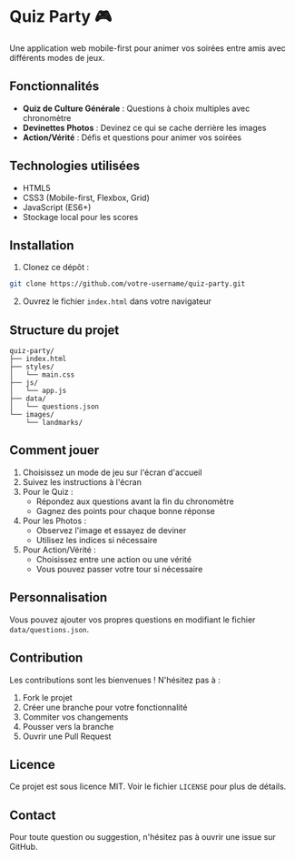 # Quiz Party 🎮

Une application web mobile-first pour animer vos soirées entre amis avec différents modes de jeux.

## Fonctionnalités

- **Quiz de Culture Générale** : Questions à choix multiples avec chronomètre
- **Devinettes Photos** : Devinez ce qui se cache derrière les images
- **Action/Vérité** : Défis et questions pour animer vos soirées

## Technologies utilisées

- HTML5
- CSS3 (Mobile-first, Flexbox, Grid)
- JavaScript (ES6+)
- Stockage local pour les scores

## Installation

1. Clonez ce dépôt :
```bash
git clone https://github.com/votre-username/quiz-party.git
```

2. Ouvrez le fichier `index.html` dans votre navigateur

## Structure du projet

```
quiz-party/
├── index.html
├── styles/
│   └── main.css
├── js/
│   └── app.js
├── data/
│   └── questions.json
└── images/
    └── landmarks/
```

## Comment jouer

1. Choisissez un mode de jeu sur l'écran d'accueil
2. Suivez les instructions à l'écran
3. Pour le Quiz :
   - Répondez aux questions avant la fin du chronomètre
   - Gagnez des points pour chaque bonne réponse
4. Pour les Photos :
   - Observez l'image et essayez de deviner
   - Utilisez les indices si nécessaire
5. Pour Action/Vérité :
   - Choisissez entre une action ou une vérité
   - Vous pouvez passer votre tour si nécessaire

## Personnalisation

Vous pouvez ajouter vos propres questions en modifiant le fichier `data/questions.json`.

## Contribution

Les contributions sont les bienvenues ! N'hésitez pas à :
1. Fork le projet
2. Créer une branche pour votre fonctionnalité
3. Commiter vos changements
4. Pousser vers la branche
5. Ouvrir une Pull Request

## Licence

Ce projet est sous licence MIT. Voir le fichier `LICENSE` pour plus de détails.

## Contact

Pour toute question ou suggestion, n'hésitez pas à ouvrir une issue sur GitHub. 
